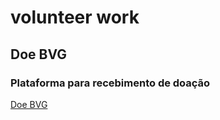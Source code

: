 # volunteer work

## Doe BVG

### Plataforma para recebimento de doação

[Doe BVG](https://karytonn.github.io/doebvg/)
